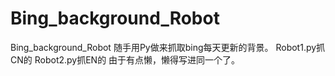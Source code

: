 # Bing_background_Robot
Bing_background_Robot
随手用Py做来抓取bing每天更新的背景。
Robot1.py抓CN的
Robot2.py抓EN的
由于有点懒，懒得写进同一个了。
